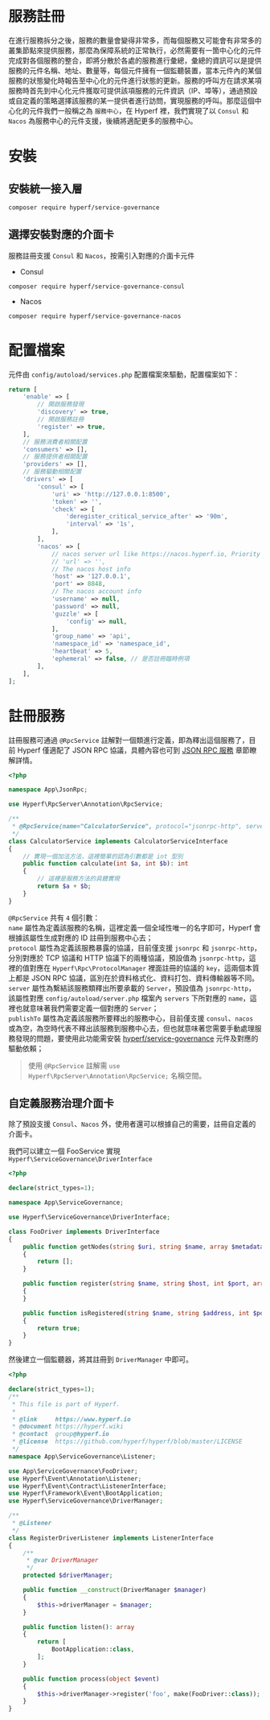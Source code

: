 # 服務註冊

在進行服務拆分之後，服務的數量會變得非常多，而每個服務又可能會有非常多的叢集節點來提供服務，那麼為保障系統的正常執行，必然需要有一箇中心化的元件完成對各個服務的整合，即將分散於各處的服務進行彙總，彙總的資訊可以是提供服務的元件名稱、地址、數量等，每個元件擁有一個監聽裝置，當本元件內的某個服務的狀態變化時報告至中心化的元件進行狀態的更新。服務的呼叫方在請求某項服務時首先到中心化元件獲取可提供該項服務的元件資訊（IP、埠等），通過預設或自定義的策略選擇該服務的某一提供者進行訪問，實現服務的呼叫。那麼這個中心化的元件我們一般稱之為 `服務中心`，在 Hyperf 裡，我們實現了以 `Consul` 和 `Nacos` 為服務中心的元件支援，後續將適配更多的服務中心。

# 安裝

## 安裝統一接入層

```bash
composer require hyperf/service-governance
```

## 選擇安裝對應的介面卡

服務註冊支援 `Consul` 和 `Nacos`，按需引入對應的介面卡元件

- Consul

```shell
composer require hyperf/service-governance-consul
```

- Nacos

```shell
composer require hyperf/service-governance-nacos
```

# 配置檔案

元件由 `config/autoload/services.php` 配置檔案來驅動，配置檔案如下：

```php
return [
    'enable' => [
        // 開啟服務發現
        'discovery' => true,
        // 開啟服務註冊
        'register' => true,
    ],
    // 服務消費者相關配置
    'consumers' => [],
    // 服務提供者相關配置
    'providers' => [],
    // 服務驅動相關配置
    'drivers' => [
        'consul' => [
            'uri' => 'http://127.0.0.1:8500',
            'token' => '',
            'check' => [
                'deregister_critical_service_after' => '90m',
                'interval' => '1s',
            ],
        ],
        'nacos' => [
            // nacos server url like https://nacos.hyperf.io, Priority is higher than host:port
            // 'url' => '',
            // The nacos host info
            'host' => '127.0.0.1',
            'port' => 8848,
            // The nacos account info
            'username' => null,
            'password' => null,
            'guzzle' => [
                'config' => null,
            ],
            'group_name' => 'api',
            'namespace_id' => 'namespace_id',
            'heartbeat' => 5,
            'ephemeral' => false, // 是否註冊臨時例項
        ],
    ],
];
```

# 註冊服務

註冊服務可通過 `@RpcService` 註解對一個類進行定義，即為釋出這個服務了，目前 Hyperf 僅適配了 JSON RPC 協議，具體內容也可到 [JSON RPC 服務](zh-tw/json-rpc.md) 章節瞭解詳情。

```php
<?php

namespace App\JsonRpc;

use Hyperf\RpcServer\Annotation\RpcService;

/**
 * @RpcService(name="CalculatorService", protocol="jsonrpc-http", server="jsonrpc-http")
 */
class CalculatorService implements CalculatorServiceInterface
{
    // 實現一個加法方法，這裡簡單的認為引數都是 int 型別
    public function calculate(int $a, int $b): int
    {
        // 這裡是服務方法的具體實現
        return $a + $b;
    }
}
```

`@RpcService` 共有 `4` 個引數：   
`name` 屬性為定義該服務的名稱，這裡定義一個全域性唯一的名字即可，Hyperf 會根據該屬性生成對應的 ID 註冊到服務中心去；   
`protocol` 屬性為定義該服務暴露的協議，目前僅支援 `jsonrpc` 和 `jsonrpc-http`，分別對應於 TCP 協議和 HTTP 協議下的兩種協議，預設值為 `jsonrpc-http`，這裡的值對應在 `Hyperf\Rpc\ProtocolManager` 裡面註冊的協議的 `key`，這兩個本質上都是 JSON RPC 協議，區別在於資料格式化、資料打包、資料傳輸器等不同。   
`server` 屬性為繫結該服務類釋出所要承載的 `Server`，預設值為 `jsonrpc-http`，該屬性對應 `config/autoload/server.php` 檔案內 `servers` 下所對應的 `name`，這裡也就意味著我們需要定義一個對應的 `Server`；   
`publishTo` 屬性為定義該服務所要釋出的服務中心，目前僅支援 `consul`、`nacos` 或為空，為空時代表不釋出該服務到服務中心去，但也就意味著您需要手動處理服務發現的問題，要使用此功能需安裝 [hyperf/service-governance](https://github.com/hyperf/service-governance) 元件及對應的驅動依賴；

> 使用 `@RpcService` 註解需 `use Hyperf\RpcServer\Annotation\RpcService;` 名稱空間。

## 自定義服務治理介面卡

除了預設支援 `Consul`、`Nacos` 外，使用者還可以根據自己的需要，註冊自定義的介面卡。

我們可以建立一個 FooService 實現 `Hyperf\ServiceGovernance\DriverInterface`

```php
<?php

declare(strict_types=1);

namespace App\ServiceGovernance;

use Hyperf\ServiceGovernance\DriverInterface;

class FooDriver implements DriverInterface
{
    public function getNodes(string $uri, string $name, array $metadata): array
    {
        return [];
    }

    public function register(string $name, string $host, int $port, array $metadata): void
    {
    }

    public function isRegistered(string $name, string $address, int $port, array $metadata): bool
    {
        return true;
    }
}
```

然後建立一個監聽器，將其註冊到 `DriverManager` 中即可。

```php
<?php

declare(strict_types=1);
/**
 * This file is part of Hyperf.
 *
 * @link     https://www.hyperf.io
 * @document https://hyperf.wiki
 * @contact  group@hyperf.io
 * @license  https://github.com/hyperf/hyperf/blob/master/LICENSE
 */
namespace App\ServiceGovernance\Listener;

use App\ServiceGovernance\FooDriver;
use Hyperf\Event\Annotation\Listener;
use Hyperf\Event\Contract\ListenerInterface;
use Hyperf\Framework\Event\BootApplication;
use Hyperf\ServiceGovernance\DriverManager;

/**
 * @Listener 
 */
class RegisterDriverListener implements ListenerInterface
{
    /**
     * @var DriverManager
     */
    protected $driverManager;

    public function __construct(DriverManager $manager)
    {
        $this->driverManager = $manager;
    }

    public function listen(): array
    {
        return [
            BootApplication::class,
        ];
    }

    public function process(object $event)
    {
        $this->driverManager->register('foo', make(FooDriver::class));
    }
}

```
